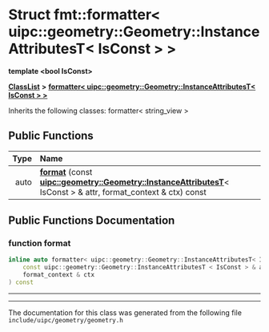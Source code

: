 

# Struct fmt::formatter&lt; uipc::geometry::Geometry::InstanceAttributesT&lt; IsConst &gt; &gt;

**template &lt;bool IsConst&gt;**



[**ClassList**](annotated.md) **>** [**formatter&lt; uipc::geometry::Geometry::InstanceAttributesT&lt; IsConst &gt; &gt;**](structfmt_1_1formatter_3_01uipc_1_1geometry_1_1_geometry_1_1_instance_attributes_t_3_01_is_const_01_4_01_4.md)








Inherits the following classes: formatter< string_view >


































## Public Functions

| Type | Name |
| ---: | :--- |
|  auto | [**format**](#function-format) (const [**uipc::geometry::Geometry::InstanceAttributesT**](classuipc_1_1geometry_1_1_geometry_1_1_instance_attributes_t.md)&lt; IsConst &gt; & attr, format\_context & ctx) const<br> |




























## Public Functions Documentation




### function format 

```C++
inline auto formatter< uipc::geometry::Geometry::InstanceAttributesT< IsConst > >::format (
    const uipc::geometry::Geometry::InstanceAttributesT < IsConst > & attr,
    format_context & ctx
) const
```




<hr>

------------------------------
The documentation for this class was generated from the following file `include/uipc/geometry/geometry.h`

